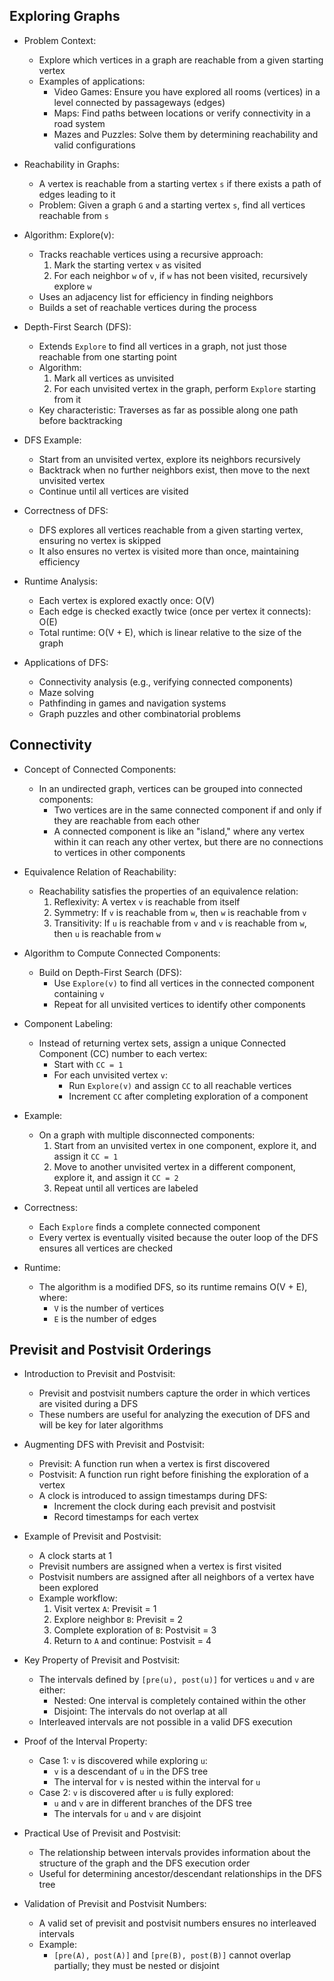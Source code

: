 ## Exploring Graphs

- Problem Context:

  - Explore which vertices in a graph are reachable from a given starting vertex
  - Examples of applications:
    - Video Games: Ensure you have explored all rooms (vertices) in a level connected by passageways (edges)
    - Maps: Find paths between locations or verify connectivity in a road system
    - Mazes and Puzzles: Solve them by determining reachability and valid configurations

- Reachability in Graphs:

  - A vertex is reachable from a starting vertex `s` if there exists a path of edges leading to it
  - Problem: Given a graph `G` and a starting vertex `s`, find all vertices reachable from `s`

- Algorithm: Explore(v):

  - Tracks reachable vertices using a recursive approach:
    1. Mark the starting vertex `v` as visited
    2. For each neighbor `w` of `v`, if `w` has not been visited, recursively explore `w`
  - Uses an adjacency list for efficiency in finding neighbors
  - Builds a set of reachable vertices during the process

- Depth-First Search (DFS):
  - Extends `Explore` to find all vertices in a graph, not just those reachable from one starting point
  - Algorithm:
    1. Mark all vertices as unvisited
    2. For each unvisited vertex in the graph, perform `Explore` starting from it
  - Key characteristic: Traverses as far as possible along one path before backtracking
- DFS Example:

  - Start from an unvisited vertex, explore its neighbors recursively
  - Backtrack when no further neighbors exist, then move to the next unvisited vertex
  - Continue until all vertices are visited

- Correctness of DFS:

  - DFS explores all vertices reachable from a given starting vertex, ensuring no vertex is skipped
  - It also ensures no vertex is visited more than once, maintaining efficiency

- Runtime Analysis:

  - Each vertex is explored exactly once: O(V)
  - Each edge is checked exactly twice (once per vertex it connects): O(E)
  - Total runtime: O(V + E), which is linear relative to the size of the graph

- Applications of DFS:
  - Connectivity analysis (e.g., verifying connected components)
  - Maze solving
  - Pathfinding in games and navigation systems
  - Graph puzzles and other combinatorial problems

## Connectivity

- Concept of Connected Components:

  - In an undirected graph, vertices can be grouped into connected components:
    - Two vertices are in the same connected component if and only if they are reachable from each other
    - A connected component is like an "island," where any vertex within it can reach any other vertex, but there are no connections to vertices in other components

- Equivalence Relation of Reachability:

  - Reachability satisfies the properties of an equivalence relation:
    1. Reflexivity: A vertex `v` is reachable from itself
    2. Symmetry: If `v` is reachable from `w`, then `w` is reachable from `v`
    3. Transitivity: If `u` is reachable from `v` and `v` is reachable from `w`, then `u` is reachable from `w`

- Algorithm to Compute Connected Components:

  - Build on Depth-First Search (DFS):
    - Use `Explore(v)` to find all vertices in the connected component containing `v`
    - Repeat for all unvisited vertices to identify other components

- Component Labeling:

  - Instead of returning vertex sets, assign a unique Connected Component (CC) number to each vertex:
    - Start with `CC = 1`
    - For each unvisited vertex `v`:
      - Run `Explore(v)` and assign `CC` to all reachable vertices
      - Increment `CC` after completing exploration of a component

- Example:

  - On a graph with multiple disconnected components:
    1. Start from an unvisited vertex in one component, explore it, and assign it `CC = 1`
    2. Move to another unvisited vertex in a different component, explore it, and assign it `CC = 2`
    3. Repeat until all vertices are labeled

- Correctness:

  - Each `Explore` finds a complete connected component
  - Every vertex is eventually visited because the outer loop of the DFS ensures all vertices are checked

- Runtime:
  - The algorithm is a modified DFS, so its runtime remains O(V + E), where:
    - `V` is the number of vertices
    - `E` is the number of edges

## Previsit and Postvisit Orderings

- Introduction to Previsit and Postvisit:

  - Previsit and postvisit numbers capture the order in which vertices are visited during a DFS
  - These numbers are useful for analyzing the execution of DFS and will be key for later algorithms

- Augmenting DFS with Previsit and Postvisit:

  - Previsit: A function run when a vertex is first discovered
  - Postvisit: A function run right before finishing the exploration of a vertex
  - A clock is introduced to assign timestamps during DFS:
    - Increment the clock during each previsit and postvisit
    - Record timestamps for each vertex

- Example of Previsit and Postvisit:

  - A clock starts at 1
  - Previsit numbers are assigned when a vertex is first visited
  - Postvisit numbers are assigned after all neighbors of a vertex have been explored
  - Example workflow:
    1. Visit vertex `A`: Previsit = 1
    2. Explore neighbor `B`: Previsit = 2
    3. Complete exploration of `B`: Postvisit = 3
    4. Return to `A` and continue: Postvisit = 4

- Key Property of Previsit and Postvisit:

  - The intervals defined by `[pre(u), post(u)]` for vertices `u` and `v` are either:
    - Nested: One interval is completely contained within the other
    - Disjoint: The intervals do not overlap at all
  - Interleaved intervals are not possible in a valid DFS execution

- Proof of the Interval Property:

  - Case 1: `v` is discovered while exploring `u`:
    - `v` is a descendant of `u` in the DFS tree
    - The interval for `v` is nested within the interval for `u`
  - Case 2: `v` is discovered after `u` is fully explored:
    - `u` and `v` are in different branches of the DFS tree
    - The intervals for `u` and `v` are disjoint

- Practical Use of Previsit and Postvisit:

  - The relationship between intervals provides information about the structure of the graph and the DFS execution order
  - Useful for determining ancestor/descendant relationships in the DFS tree

- Validation of Previsit and Postvisit Numbers:
  - A valid set of previsit and postvisit numbers ensures no interleaved intervals
  - Example:
    - `[pre(A), post(A)]` and `[pre(B), post(B)]` cannot overlap partially; they must be nested or disjoint
